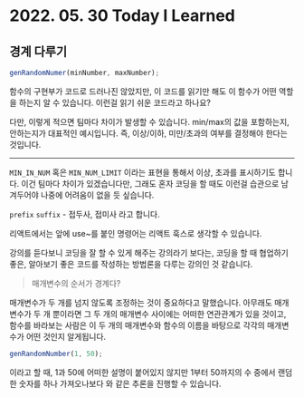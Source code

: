 # 2022. 05. 30 Today I Learned

## 경계 다루기

```js
genRandomNumer(minNumber, maxNumber);
```

함수의 구현부가 코드로 드러나진 않았지만, 이 코드를 읽기만 해도 이 함수가 어떤 역할을 하는지 알 수 있습니다. 이런걸 읽기 쉬운 코드라고 하나요?

다만, 이렇게 적으면 팀마다 차이가 발생할 수 있습니다. min/max의 값을 포함하는지, 안하는지가 대표적인 예시입니다. 즉, 이상/이하, 미만/초과의 여부를 결정해야 한다는 것입니다.

---

`MIN_IN_NUM` 혹은 `MIN_NUM_LIMIT` 이라는 표현을 통해서 이상, 초과를 표시하기도 합니다. 이건 팀마다 차이가 있겠습니다만, 그래도 혼자 코딩을 할 때도 이런걸 습관으로 남겨두어야 나중에 어려움이 없을 듯 싶습니다.

`prefix` `suffix` - 접두사, 접미사 라고 합니다.

리액트에서는 앞에 use~를 붙인 명령어는 리액트 훅스로 생각할 수 있습니다.

강의를 듣다보니 코딩을 잘 할 수 있게 해주는 강의라기 보다는, 코딩을 할 때 협업하기 좋은, 알아보기 좋은 코드를 작성하는 방법론을 다루는 강의인 것 같습니다.

> 매개변수의 순서가 경계다?

매개변수가 두 개를 넘지 않도록 조정하는 것이 중요하다고 말했습니다. 아무래도 매개변수가 두 개 뿐이라면 그 두 개의 매개변수 사이에는 어떠한 연관관계가 있을 것이고, 함수를 바라보는 사람은 이 두 개의 매개변수와 함수의 이름을 바탕으로 각각의 매개변수가 어떤 것인지 알게됩니다.

```js
genRandomNumber(1, 50);
```

이라고 할 때, 1과 50에 어떠한 설명이 붙어있지 않지만 1부터 50까지의 수 중에서 랜덤한 숫자를 하나 가져오나보다 와 같은 추론을 진행할 수 있습니다.
